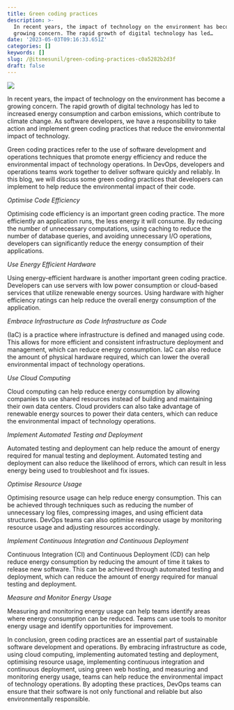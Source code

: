 ```yaml
---
title: Green coding practices
description: >-
  In recent years, the impact of technology on the environment has become a
  growing concern. The rapid growth of digital technology has led…
date: '2023-05-03T09:16:33.651Z'
categories: []
keywords: []
slug: /@itsmesunil/green-coding-practices-c0a5282b2d3f
draft: false
---
```


![](/img/0__Ztaf2Ol4YVPsOAM3.jpg)

In recent years, the impact of technology on the environment has become a growing concern. The rapid growth of digital technology has led to increased energy consumption and carbon emissions, which contribute to climate change. As software developers, we have a responsibility to take action and implement green coding practices that reduce the environmental impact of technology.

Green coding practices refer to the use of software development and operations techniques that promote energy efficiency and reduce the environmental impact of technology operations. In DevOps, developers and operations teams work together to deliver software quickly and reliably. In this blog, we will discuss some green coding practices that developers can implement to help reduce the environmental impact of their code.

_Optimise Code Efficiency_

Optimising code efficiency is an important green coding practice. The more efficiently an application runs, the less energy it will consume. By reducing the number of unnecessary computations, using caching to reduce the number of database queries, and avoiding unnecessary I/O operations, developers can significantly reduce the energy consumption of their applications.

_Use Energy Efficient Hardware_

Using energy-efficient hardware is another important green coding practice. Developers can use servers with low power consumption or cloud-based services that utilize renewable energy sources. Using hardware with higher efficiency ratings can help reduce the overall energy consumption of the application.

_Embrace Infrastructure as Code Infrastructure as Code_

(IaC) is a practice where infrastructure is defined and managed using code. This allows for more efficient and consistent infrastructure deployment and management, which can reduce energy consumption. IaC can also reduce the amount of physical hardware required, which can lower the overall environmental impact of technology operations.

_Use Cloud Computing_

Cloud computing can help reduce energy consumption by allowing companies to use shared resources instead of building and maintaining their own data centers. Cloud providers can also take advantage of renewable energy sources to power their data centers, which can reduce the environmental impact of technology operations.

_Implement Automated Testing and Deployment_

Automated testing and deployment can help reduce the amount of energy required for manual testing and deployment. Automated testing and deployment can also reduce the likelihood of errors, which can result in less energy being used to troubleshoot and fix issues.

_Optimise Resource Usage_

Optimising resource usage can help reduce energy consumption. This can be achieved through techniques such as reducing the number of unnecessary log files, compressing images, and using efficient data structures. DevOps teams can also optimise resource usage by monitoring resource usage and adjusting resources accordingly.

_Implement Continuous Integration and Continuous Deployment_

Continuous Integration (CI) and Continuous Deployment (CD) can help reduce energy consumption by reducing the amount of time it takes to release new software. This can be achieved through automated testing and deployment, which can reduce the amount of energy required for manual testing and deployment.

_Measure and Monitor Energy Usage_

Measuring and monitoring energy usage can help teams identify areas where energy consumption can be reduced. Teams can use tools to monitor energy usage and identify opportunities for improvement.

In conclusion, green coding practices are an essential part of sustainable software development and operations. By embracing infrastructure as code, using cloud computing, implementing automated testing and deployment, optimising resource usage, implementing continuous integration and continuous deployment, using green web hosting, and measuring and monitoring energy usage, teams can help reduce the environmental impact of technology operations. By adopting these practices, DevOps teams can ensure that their software is not only functional and reliable but also environmentally responsible.